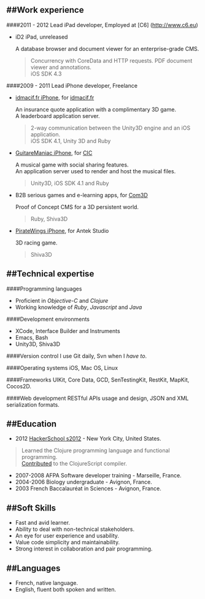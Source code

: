 ##Work experience
---

####2011 - 2012 Lead iPad developer, Employed at [C6] (http://www.c6.eu)

- iD2 iPad, unreleased

	A database browser and document viewer for an enterprise-grade CMS.

	> Concurrency with CoreData and HTTP requests.
	> PDF document viewer and annotations.  
	> iOS SDK 4.3

####2009 - 2011 Lead iPhone developer, Freelance

- [idmacif.fr iPhone](http://itunes.apple.com/fr/app/idmacif-fr/id406130062?mt=8), for [idmacif.fr](http://www.idmacif.fr)

	An insurance quote application with a complimentary 3D game.  
	A leaderboard application server.
	
	> 2-way communication between the Unity3D engine and an iOS application.  
	> iOS SDK 4.1, Unity 3D and Ruby

- [GuitareManiac iPhone](http://itunes.apple.com/fr/app/guitare-maniac/id375690457?mt=8), for [CIC](https://www.cic.fr/fr/)

	A musical game with social sharing features.  
	An application server used to render and host the musical files.

	> Unity3D, iOS SDK 4.1 and Ruby

- B2B serious games and e-learning apps, for [Com3D](http://com3d.fr)

	Proof of Concept CMS for a 3D persistent world.

	> Ruby, Shiva3D

- [PirateWings iPhone](http://www.pirate-wings.com), for Antek Studio

	3D racing game.

	> Shiva3D

##Technical expertise
---
####Programming languages
- Proficient in *Objective-C* and *Clojure*
- Working knowledge of *Ruby*, *Javascript* and *Java*

####Development environments
- XCode, Interface Builder and Instruments
- Emacs, Bash
- Unity3D, Shiva3D

####Version control
I use Git daily, Svn when I *have to*.

####Operating systems
iOS, Mac OS, Linux

####Frameworks
UIKit, Core Data, GCD, SenTestingKit, RestKit, MapKit, Cocos2D.

####Web development
RESTful APIs usage and design, JSON and XML serialization formats.

##Education
---
- 2012 [HackerSchool s2012](http://www.hackerschool.com) - New York City, United States.
> Learned the Clojure programming language and functional programming.  
> [Contributed](http://clojure.org/contributing) to the ClojureScript compiler.  
- 2007-2008 AFPA Software developer training - Marseille, France.  
- 2004-2006 Biology undergraduate - Avignon, France.  
- 2003 French Baccalauréat in Sciences - Avignon, France.  

##Soft Skills
---
- Fast and avid learner.
- Ability to deal with non-technical stakeholders.
- An eye for user experience and usability.
- Value code simplicity and maintainability.
- Strong interest in collaboration and pair programming.

##Languages
---
- French, native language.
- English, fluent both spoken and written.
